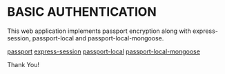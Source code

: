 # BASIC AUTHENTICATION 


This web application implements passport encryption  along with express-session, passport-local and passport-local-mongoose.

[passport](https://www.npmjs.com/package/passport)
[express-session](https://www.npmjs.com/package/express-session)
[passport-local](https://www.npmjs.com/package/passport-local)
[passport-local-mongoose](https://www.npmjs.com/package/passport-local-mongoose)


Thank You!

